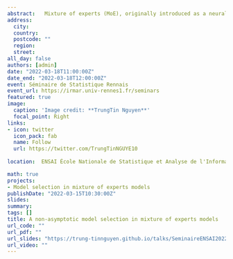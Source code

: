 ```yaml
---
abstract: 	Mixture of experts (MoE), originally introduced as a neural network, is a popular class of statistical and machine learning models that has gained attention over the years due to its flexibility and efficiency. They provide conditional constructions for regression in which the mixture weights, along with the component densities, are explained by the predictors, allowing for flexibility in the modeling of data arising from complex data generating processes.  We have shown in previous studies that such models had a good approximation ability provided the number of experts was large enough. More precisely, to an arbitrary degree of accuracy, given input and output variables are both compactly supported, we have provided denseness results in Lebesgue spaces for conditional probability density functions. In this work, we consider Gaussian-gated localized MoE (GLoME) and block-diagonal covariance localized MoE (BLoME) regression models to present nonlinear relationships in heterogeneous data with potential hidden graph-structured interactions between high-dimensional predictors. These models pose difficult questions in statistical estimation and model selection, both from a computational and theoretical perspective. This talk is devoted to the study of the problem of model selection among a collection of GLoME or BLoME models characterized by the number of mixture components, the complexity of Gaussian mean experts, and the hidden block-diagonal structures of the covariance matrices, in a penalized maximum likelihood estimation framework. In particular, we establish non-asymptotic risk bounds that take the form of weak oracle inequalities, provided that lower bounds of the penalties hold. Their good empirical behavior is then demonstrated on synthetic and real datasets. 	
address:
  city: 
  country: 
  postcode: ""
  region: 
  street: 
all_day: false
authors: [admin]
date: "2022-03-18T11:00:00Z"
date_end: "2022-03-18T12:00:00Z"
event: Séminaire de Statistique Rennais
event_url: https://irmar.univ-rennes1.fr/seminars
featured: true
image:
  caption: 'Image credit: **TrungTin Nguyen**'
  focal_point: Right
links:
- icon: twitter
  icon_pack: fab
  name: Follow
  url: https://twitter.com/TrungTinNGUYE10
  
location:  ENSAI École Nationale de Statistique et Analyse de l'Information, France

math: true
projects:
- Model selection in mixture of experts models
publishDate: "2022-03-15T10:30:00Z"
slides: 
summary: 
tags: []
title: A non-asymptotic model selection in mixture of experts models
url_code: ""
url_pdf: ""
url_slides: "https://trung-tinnguyen.github.io/talks/SeminaireENSAI2022_BLoME_Supp.pdf"
url_video: ""
---
```

<!---
The program includes talks on statistical methods for mixture models, both from a theoretical and a practical point of view, so that the conference should gather specialists from the different communities. The participation of junior researchers as well as PhD students is particularly encouraged. This workshop is organized under the project [**SMILES**](https://smiles.lmno.cnrs.fr/index.html) (Statistical Modeling and Inference for unsupervised Learning at LargE-Scale) funded by the french National Research Agency (ANR). It is also connected to the ex-RIN project [**AStERiCS**](https://asterics.lmno.cnrs.fr/index.html) (Scaled Statistical Learning for Representation and Unsupervised Classification), which was funded by the region Normandy, and the final culmination of which MiMo2020 (cancelled due to Covid-19 crisis) should have been.

{{% alert note %}}
Click on the **Slides** button above to view the built-in slides feature.
{{% /alert %}}

Slides can be added in a few ways:

- **Create** slides using Academic's [*Slides*](https://sourcethemes.com/academic/docs/managing-content/#create-slides) feature and link using `slides` parameter in the front matter of the talk file
- **Upload** an existing slide deck to `static/` and link using `url_slides` parameter in the front matter of the talk file
- **Embed** your slides (e.g. Google Slides) or presentation video on this page using [shortcodes](https://sourcethemes.com/academic/docs/writing-markdown-latex/).

Further talk details can easily be added to this page using *Markdown* and $\rm \LaTeX$ math code.
-->